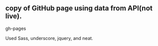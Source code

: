 ## copy of GitHub page using data from API(not live).

gh-pages

Used Sass, underscore, jquery, and neat.
